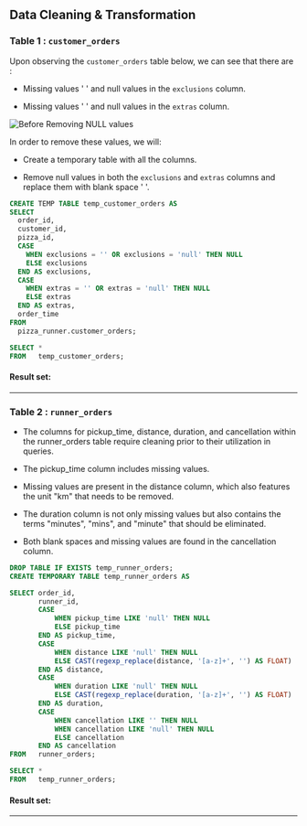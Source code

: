## Data Cleaning & Transformation

### Table 1 : `customer_orders`

Upon observing the `customer_orders` table below, we can see that there are :

- Missing values ' ' and null values in the `exclusions` column.

- Missing values ' ' and null values in the `extras` column.

![Before Removing NULL values](assets/before%20cleaning.png)

In order to remove these values, we will:

- Create a temporary table with all the columns. 

- Remove null values in both the `exclusions` and `extras` columns and replace them with blank space ' '.


```sql
CREATE TEMP TABLE temp_customer_orders AS
SELECT
  order_id,
  customer_id,
  pizza_id,
  CASE
    WHEN exclusions = '' OR exclusions = 'null' THEN NULL
    ELSE exclusions
  END AS exclusions,
  CASE
    WHEN extras = '' OR extras = 'null' THEN NULL
    ELSE extras
  END AS extras,
  order_time
FROM
  pizza_runner.customer_orders;

SELECT * 
FROM   temp_customer_orders;
```

#### Result set:


---


### Table 2 : `runner_orders`

- The columns for pickup_time, distance, duration, and cancellation within the runner_orders table require cleaning prior to their utilization in queries.

- The pickup_time column includes missing values.

- Missing values are present in the distance column, which also features the unit "km" that needs to be removed.

- The duration column is not only missing values but also contains the terms "minutes", "mins", and "minute" that should be eliminated.

- Both blank spaces and missing values are found in the cancellation column.


```sql
DROP TABLE IF EXISTS temp_runner_orders;
CREATE TEMPORARY TABLE temp_runner_orders AS

SELECT order_id,
       runner_id,
       CASE
           WHEN pickup_time LIKE 'null' THEN NULL
           ELSE pickup_time
       END AS pickup_time,
       CASE
           WHEN distance LIKE 'null' THEN NULL
           ELSE CAST(regexp_replace(distance, '[a-z]+', '') AS FLOAT)
       END AS distance,
       CASE
           WHEN duration LIKE 'null' THEN NULL
           ELSE CAST(regexp_replace(duration, '[a-z]+', '') AS FLOAT)
       END AS duration,
       CASE
           WHEN cancellation LIKE '' THEN NULL
           WHEN cancellation LIKE 'null' THEN NULL
           ELSE cancellation
       END AS cancellation
FROM   runner_orders;

SELECT * 
FROM   temp_runner_orders;
```


#### Result set:


---